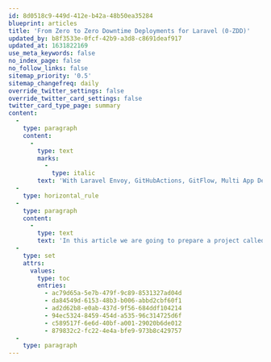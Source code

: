 ```yaml
---
id: 8d0518c9-449d-412e-b42a-48b50ea35284
blueprint: articles
title: 'From Zero to Zero Downtime Deployments for Laravel (0-ZDD)'
updated_by: b8f3533e-0fcf-42b9-a3d8-c8691deaf917
updated_at: 1631822169
use_meta_keywords: false
no_index_page: false
no_follow_links: false
sitemap_priority: '0.5'
sitemap_changefreq: daily
override_twitter_settings: false
override_twitter_card_settings: false
twitter_card_type_page: summary
content:
  -
    type: paragraph
    content:
      -
        type: text
        marks:
          -
            type: italic
        text: 'With Laravel Envoy, GitHubActions, GitFlow, Multi App Deployment, Testing, Laravel Dusk, Style Fixer, Staging Server, Building Assets'
  -
    type: horizontal_rule
  -
    type: paragraph
    content:
      -
        type: text
        text: 'In this article we are going to prepare a project called BlindNote from zero to zero downtime deployment.'
  -
    type: set
    attrs:
      values:
        type: toc
        entries:
          - ac79d65a-5e7b-479f-9c89-8531327ad04d
          - da84549d-6153-48b3-b006-abbd2cbf60f1
          - ad2d62b8-e0ab-437d-9f56-684ddf104214
          - 94ec5324-8459-454d-a535-96c314725d6f
          - c589517f-6e6d-40bf-a001-29020b6de012
          - 879832c2-fc22-4e4a-bfe9-973b8c429757
  -
    type: paragraph
---
```

